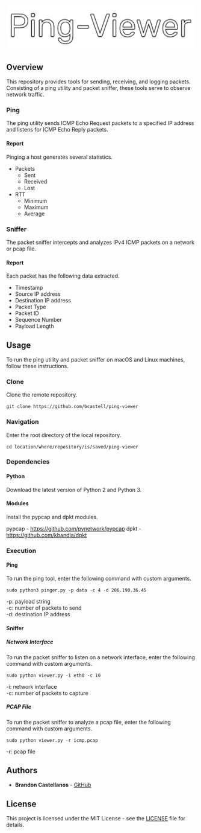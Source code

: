 <h1 align="center">
  <br>
  <span>
    <img src="title.png">
  </span>
</h1>

## Overview
This repository provides tools for sending, receiving, and logging packets. Consisting of a ping utility and packet sniffer, these tools serve to observe network traffic.

### Ping
The ping utility sends ICMP Echo Request packets to a specified IP address and listens for ICMP Echo Reply packets.

#### Report
Pinging a host generates several statistics.
- Packets
  - Sent
  - Received
  - Lost
- RTT
  - Minimum
  - Maximum
  - Average

### Sniffer
The packet sniffer intercepts and analyzes IPv4 ICMP packets on a network or pcap file.

#### Report
Each packet has the following data extracted.
- Timestamp
- Source IP address
- Destination IP address
- Packet Type
- Packet ID
- Sequence Number
- Payload Length

## Usage
To run the ping utility and packet sniffer on macOS and Linux machines, follow these instructions.

### Clone
Clone the remote repository.
```
git clone https://github.com/bcastell/ping-viewer
```

### Navigation
Enter the root directory of the local repository.
```
cd location/where/repository/is/saved/ping-viewer
```

### Dependencies

#### Python
Download the latest version of Python 2 and Python 3.

#### Modules
Install the pypcap and dpkt modules.

pypcap - https://github.com/pynetwork/pypcap
dpkt - https://github.com/kbandla/dpkt

### Execution

#### Ping
To run the ping tool, enter the following command with custom arguments.

```
sudo python3 pinger.py -p data -c 4 -d 206.190.36.45
```

-p: payload string
<br>
-c: number of packets to send
<br>
-d: destination IP address

#### Sniffer

##### Network Interface
To run the packet sniffer to listen on a network interface, enter the following command with custom arguments.

```
sudo python viewer.py -i eth0 -c 10
```

-i: network interface
<br>
-c: number of packets to capture

##### PCAP File
To run the packet sniffer to analyze a pcap file, enter the following command with custom arguments.

```
sudo python viewer.py -r icmp.pcap
```

-r: pcap file

## Authors
* **Brandon Castellanos** - [GitHub](https://github.com/bcastell)

## License
This project is licensed under the MIT License - see the [LICENSE](LICENSE) file for details.
